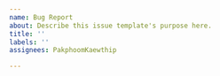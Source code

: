```yaml
---
name: Bug Report
about: Describe this issue template's purpose here.
title: ''
labels: ''
assignees: PakphoomKaewthip

---
```



